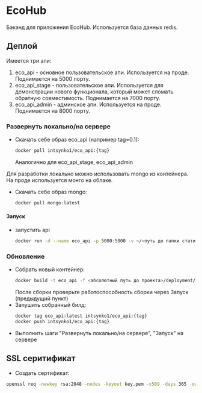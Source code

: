 # EcoHub
Бэкэнд для приложения EcoHub. Используется база данных redis.

## Деплой
Имеется три апи:
1) eco_api - основное пользовательское апи. Используется на проде. 
   Поднимается на 5000 порту.
2) eco_api_stage - пользовательское апи. Используется для демонстрации
   нового функционала, который может сломать обратную совместимость.
   Поднимается на 7000 порту. 
3) eco_api_admin - админское апи. Используется на проде. Поднимается на
   8000 порту.

### Развернуть локально/на сервере
- Скачать себе образ eco_api (например  tag=0.1):
    ```bash
    docker pull intsynko1/eco_api:{tag}
    ```
  Аналогично для eco_api_stage, eco_api_admin

Для разработки локально можно использовать mongo из контейнера. На проде 
используется монго на облаке.
- Скачать себе образ mongo:
    ```bash
    docker pull mongo:latest
    ```

#### Запуск

- запустить api
  ```bash
  docker run -d --name eco_api -p 5000:5000 -v ~/<путь до папки статики на сервере>/statics:/statics --env HOST='<host сервера>' --env STATIC_FOLDER='/statics'  intsynko1/eco_api:{tag} 
  ```


### Обновление
- Собрать новый контейнер:
  ```bash
  docker build -t eco_api -f <абсолютный путь до проекта>/deployment/api/prod/Docker ./
  ```
  После сборки проверьте работоспособность сборки через Запуск (предыдущий пункт)
- Запушить собранный билд:
  ```bash
  docker tag eco_api:latest intsynko1/eco_api:{tag}
  docker push intsynko1/eco_api:{tag}
  ```
- Выполнить шаги "Развернуть локально/на сервере", "Запуск" на сервере


## SSL серитификат

- Создать сертификат:
```bash
openssl req -newkey rsa:2048 -nodes -keyout key.pem -x509 -days 365 -out certificate.pem
```

